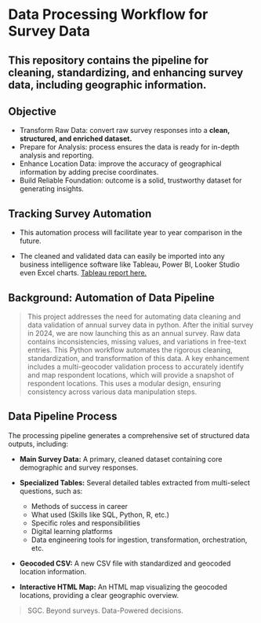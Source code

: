 # Data Processing Workflow for Survey Data

## This repository contains the pipeline for cleaning, standardizing, and enhancing survey data, including geographic information.

## Objective
- Transform Raw Data: convert raw survey responses into a **clean, structured, and enriched dataset.**
- Prepare for Analysis: process ensures the data is ready for in-depth analysis and reporting.
- Enhance Location Data: improve the accuracy of geographical information by adding precise coordinates.
- Build Reliable Foundation: outcome is a solid, trustworthy dataset for generating insights.

## Tracking Survey Automation

- This automation process will facilitate year to year comparison in the future.

- The cleaned and validated data can easily be imported into any business intelligence software like Tableau, Power BI, Looker Studio even Excel charts. [Tableau report here.](https://public.tableau.com/app/profile/sandy.g.cabanes/viz/survey0309/Home)

## Background: Automation of Data Pipeline
> This project addresses the need for automating data cleaning and data validation of annual survey data in python. After the initial survey in 2024, we are now launching this as an annual survey.  Raw data contains inconsistencies, missing values, and variations in free-text entries. This Python workflow automates the rigorous cleaning, standardization, and transformation of this data. A key enhancement includes a multi-geocoder validation process to accurately identify and map respondent locations, which will provide a snapshot of respondent locations. This uses a modular design, ensuring consistency across various data manipulation steps.

## Data Pipeline Process
The processing pipeline generates a comprehensive set of structured data outputs, including:

- **Main Survey Data:** A primary, cleaned dataset containing core demographic and survey responses.
- **Specialized Tables:** Several detailed tables extracted from multi-select questions, such as:

	- Methods of success in career
	- What used (Skills like SQL, Python, R, etc.)
	- Specific roles and responsibilities
	- Digital learning platforms
	- Data engineering tools for ingestion, transformation, orchestration, etc.

- **Geocoded CSV:** A new CSV file with standardized and geocoded location information.
- **Interactive HTML Map:** An HTML map visualizing the geocoded locations, providing a clear geographic overview.

> SGC. 
> Beyond surveys. Data-Powered decisions.
